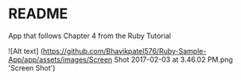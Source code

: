 # README

App that follows Chapter 4 from the Ruby Tutorial

![Alt text] (https://github.com/Bhavikpatel576/Ruby-Sample-App/app/assets/images/Screen Shot 2017-02-03 at 3.46.02 PM.png 'Screen Shot')
